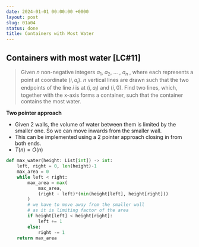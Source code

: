 ```yaml
---
date: 2024-01-01 00:00:00 +0000
layout: post
slug: 01a04
status: done
title: Containers with Most Water
---
```


## Containers with most water [LC#11]
> Given $n$ non-negative integers $a_1$, $a_2$, ... , $a_n$ , where each represents a point at coordinate $(i, a_i)$. $n$ vertical lines are drawn such that the two endpoints of the line $i$ is at $(i, a_i)$ and $(i, 0)$. Find two lines, which, together with the x-axis forms a container, such that the container contains the most water.

**Two pointer approach**
- Given 2 walls, the volume of water between them is limited by the smaller one. So we can move inwards from the smaller wall.
- This can be implemented using a 2 pointer approach closing in from both ends.
- $T(n) = O(n)$
```python
def max_water(height: List[int]) -> int:
    left, right = 0, len(height)-1
    max_area = 0
    while left < right:
        max_area = max(
            max_area, 
            (right - left)*(min(height[left], height[right])) 
        )
        # we have to move away from the smaller wall
        # as it is limiting factor of the area
        if height[left] < height[right]:
            left += 1
        else:
            right -= 1
    return max_area
```